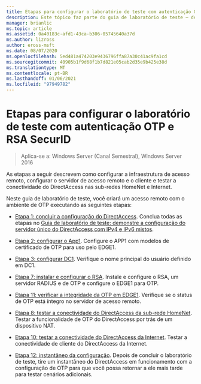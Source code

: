 ```yaml
---
title: Etapas para configurar o laboratório de teste com autenticação OTP e RSA SecurID
description: Este tópico faz parte do guia de laboratório de teste – demonstre o DirectAccess com autenticação OTP e RSA SecurID para Windows Server 2016
manager: brianlic
ms.topic: article
ms.assetid: 0a40183c-afd1-43ca-b306-05745640a37d
ms.author: lizross
author: eross-msft
ms.date: 08/07/2020
ms.openlocfilehash: 5ed481a474203e9436796ffa87a30c41ac9fa1cd
ms.sourcegitcommit: 40905b1f9d68f1b7d821e05cab2d35e9b425e38d
ms.translationtype: MT
ms.contentlocale: pt-BR
ms.lasthandoff: 01/06/2021
ms.locfileid: "97949782"
---
```

# <a name="steps-for-configuring-the-test-lab-with-otp-authentication-and-rsa-securid"></a>Etapas para configurar o laboratório de teste com autenticação OTP e RSA SecurID

>Aplica-se a: Windows Server (Canal Semestral), Windows Server 2016

As etapas a seguir descrevem como configurar a infraestrutura de acesso remoto, configurar o servidor de acesso remoto e o cliente e testar a conectividade do DirectAccess nas sub-redes HomeNet e Internet.

Neste guia de laboratório de teste, você criará um acesso remoto com o ambiente de OTP executando as seguintes etapas:

-   [Etapa 1: concluir a configuração do DirectAccess](assetId:///4dbf877f-02fb-439b-907a-f5b3f1d8afa6). Conclua todas as etapas no [Guia de laboratório de teste: demonstre a configuração do servidor único do DirectAccess com IPv4 e IPv6 mistos](https://go.microsoft.com/fwlink/p/?LinkId=237004).

-   [Etapa 2: configurar o App1](assetId:///c1bb590f-91d4-4ed5-bceb-b0e36eabd4ff). Configure o APP1 com modelos de certificado de OTP para uso pelo EDGE1.

-   [Etapa 3: configurar DC1](assetId:///904a6edc-a771-45ed-9630-a34a680bb522). Verifique o nome principal do usuário definido em DC1.

-   [Etapa 7: instalar e configurar o RSA](assetId:///baa4c28c-add7-42e2-8afd-ccc7a559406a). Instale e configure o RSA, um servidor RADIUS e de OTP e configure o EDGE1 para OTP.

-   [Etapa 11: verificar a integridade da OTP em EDGE1](assetId:///3b397a4a-8478-47f2-a932-9e8e048c14ba). Verifique se o status de OTP está íntegro no servidor de acesso remoto.

-   [Etapa 8: testar a conectividade do DirectAccess da sub-rede HomeNet](assetId:///ba1652a6-0692-4add-91ca-34a84956ba14). Testar a funcionalidade de OTP do DirectAccess por trás de um dispositivo NAT.

-   [Etapa 10: testar a conectividade do DirectAccess da Internet](assetId:///321149eb-5f23-4a0b-b8fb-1244540126e9). Testar a conectividade de cliente do DirectAccess da Internet.

-   [Etapa 12: instantâneo da configuração](assetId:///8a51ed3c-9c32-402f-85d1-617ce46845b4). Depois de concluir o laboratório de teste, tire um instantâneo do DirectAccess em funcionamento com a configuração de OTP para que você possa retornar a ele mais tarde para testar cenários adicionais.



